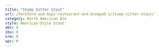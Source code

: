 ```yaml
---
title: "Stump Sitter Stout"
url: /hereford-and-hops-restaurant-and-brewpub-1/stump-sitter-stout/
category: North American Ale
style: American-Style Stout
abv: 0
ibu: 0
srm: 0
upc: 0
---
```



